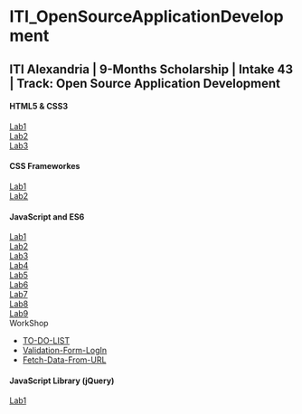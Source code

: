 # ITI_OpenSourceApplicationDevelopment
## ITI Alexandria | 9-Months Scholarship | Intake 43 | Track: Open Source Application Development

#### HTML5 & CSS3 

[Lab1](https://hager-abd-el-galil.github.io/ITI_OpenSourceApplicationDevelopment/HTML5%20&%20CSS3/Lab1) <br/>
[Lab2](https://hager-abd-el-galil.github.io/ITI_OpenSourceApplicationDevelopment/HTML5%20&%20CSS3/Lab2) <br/>
[Lab3](https://hager-abd-el-galil.github.io/ITI_OpenSourceApplicationDevelopment/HTML5%20&%20CSS3/Lab3) <br/>

#### CSS Frameworkes

[Lab1](https://hager-abd-el-galil.github.io/ITI_OpenSourceApplicationDevelopment/CSS%20Frameworks/Lab1) <br/>
[Lab2](https://hager-abd-el-galil.github.io/ITI_OpenSourceApplicationDevelopment/CSS%20Frameworks/Lab2) <br/>

#### JavaScript and ES6

[Lab1](https://hager-abd-el-galil.github.io/ITI_OpenSourceApplicationDevelopment/JavaScript%20and%20ES6/Lab1) <br/>
[Lab2](https://hager-abd-el-galil.github.io/ITI_OpenSourceApplicationDevelopment/JavaScript%20and%20ES6/Lab2) <br/>
[Lab3](https://hager-abd-el-galil.github.io/ITI_OpenSourceApplicationDevelopment/JavaScript%20and%20ES6/Lab3) <br/>
[Lab4](https://hager-abd-el-galil.github.io/ITI_OpenSourceApplicationDevelopment/JavaScript%20and%20ES6/Lab4) <br/>
[Lab5](https://hager-abd-el-galil.github.io/ITI_OpenSourceApplicationDevelopment/JavaScript%20and%20ES6/Lab5) <br/>
[Lab6](https://hager-abd-el-galil.github.io/ITI_OpenSourceApplicationDevelopment/JavaScript%20and%20ES6/Lab6) <br/>
[Lab7](https://hager-abd-el-galil.github.io/ITI_OpenSourceApplicationDevelopment/JavaScript%20and%20ES6/Lab7) <br/>
[Lab8](https://hager-abd-el-galil.github.io/ITI_OpenSourceApplicationDevelopment/JavaScript%20and%20ES6/Lab8) <br/>
[Lab9](https://hager-abd-el-galil.github.io/ITI_OpenSourceApplicationDevelopment/JavaScript%20and%20ES6/Lab9) <br/>
WorkShop 
- [TO-DO-LIST](https://hager-abd-el-galil.github.io/ITI_OpenSourceApplicationDevelopment/JavaScript%20and%20ES6/WorkShop/TO%20DO%20LIST) <br/>
- [Validation-Form-LogIn](https://hager-abd-el-galil.github.io/ITI_OpenSourceApplicationDevelopment/JavaScript%20and%20ES6/WorkShop/Simple%20Form%20LogIn) <br/>
- [Fetch-Data-From-URL](https://hager-abd-el-galil.github.io/ITI_OpenSourceApplicationDevelopment/JavaScript%20and%20ES6/WorkShop/Fetch%20Data) <br/>

#### JavaScript Library (jQuery)

[Lab1](https://hager-abd-el-galil.github.io/ITI_OpenSourceApplicationDevelopment/JavaScript%20Library%20(jQuery)/Lab1) <br/>
